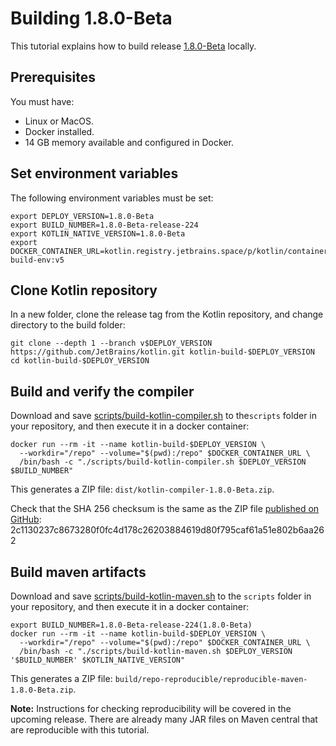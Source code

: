 # Building 1.8.0-Beta

This tutorial explains how to build release [1.8.0-Beta](https://github.com/JetBrains/kotlin/releases/tag/v1.8.0-Beta) locally.

## Prerequisites
You must have:
* Linux or MacOS.
* Docker installed.
* 14 GB memory available and configured in Docker. 

## Set environment variables

The following environment variables must be set:

```
export DEPLOY_VERSION=1.8.0-Beta
export BUILD_NUMBER=1.8.0-Beta-release-224
export KOTLIN_NATIVE_VERSION=1.8.0-Beta
export DOCKER_CONTAINER_URL=kotlin.registry.jetbrains.space/p/kotlin/containers/kotlin-build-env:v5
```
## Clone Kotlin repository

In a new folder, clone the release tag from the Kotlin repository, and change directory to the build folder:

```
git clone --depth 1 --branch v$DEPLOY_VERSION https://github.com/JetBrains/kotlin.git kotlin-build-$DEPLOY_VERSION
cd kotlin-build-$DEPLOY_VERSION
```

## Build and verify the compiler

Download and save [scripts/build-kotlin-compiler.sh](https://github.com/JetBrains/kotlin/blob/1.8.0/scripts/build-kotlin-compiler.sh) to
the`scripts` folder in your repository, and then execute it in a docker container:

```
docker run --rm -it --name kotlin-build-$DEPLOY_VERSION \
  --workdir="/repo" --volume="$(pwd):/repo" $DOCKER_CONTAINER_URL \
  /bin/bash -c "./scripts/build-kotlin-compiler.sh $DEPLOY_VERSION $BUILD_NUMBER"
```

This generates a ZIP file: `dist/kotlin-compiler-1.8.0-Beta.zip`.

Check that the SHA 256 checksum is the same as the ZIP file [published on GitHub](https://github.com/JetBrains/kotlin/releases/download/v1.8.0-Beta/kotlin-compiler-1.8.0-Beta.zip):
2c1130237c8673280f0fc4d178c26203884619d80f795caf61a51e802b6aa262

## Build maven artifacts

Download and save [scripts/build-kotlin-maven.sh](https://github.com/JetBrains/kotlin/blob/1.8.0/scripts/build-kotlin-maven.sh) to
the `scripts` folder in your repository, and then execute it in a docker container:

```
export BUILD_NUMBER=1.8.0-Beta-release-224(1.8.0-Beta)
docker run --rm -it --name kotlin-build-$DEPLOY_VERSION \
  --workdir="/repo" --volume="$(pwd):/repo" $DOCKER_CONTAINER_URL \
  /bin/bash -c "./scripts/build-kotlin-maven.sh $DEPLOY_VERSION '$BUILD_NUMBER' $KOTLIN_NATIVE_VERSION"
```

This generates a ZIP file: `build/repo-reproducible/reproducible-maven-1.8.0-Beta.zip`.

**Note:** Instructions for checking reproducibility will be covered in the upcoming release. There are already many JAR files on Maven
central that are reproducible with this tutorial.
